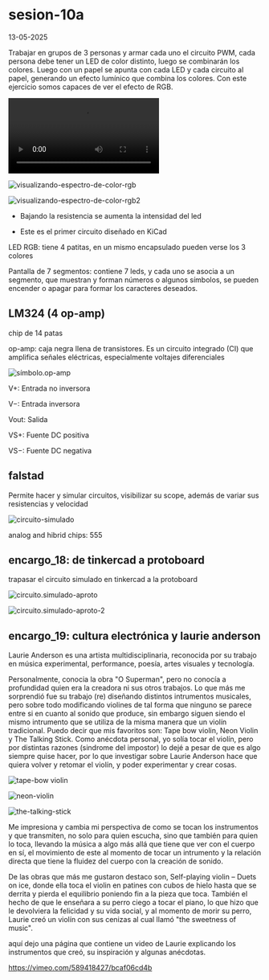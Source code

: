 # sesion-10a

13-05-2025

Trabajar en grupos de 3 personas y armar cada uno el circuito PWM, cada persona debe tener un LED de color distinto, luego se combinarán los colores. Luego con un papel se apunta con cada LED y cada circuito al papel, generando un efecto lumínico que combina los colores. Con este ejercicio somos capaces de ver el efecto de RGB.

![video-vizualizando-rgb](./archivos/ejer.rgb.mov)

![visualizando-espectro-de-color-rgb](./archivos/creando.coloresrgb.png)

![visualizando-espectro-de-color-rgb2](./archivos/creando.coloresrgb-2.png)

* Bajando la resistencia se aumenta la intensidad del led

* Este es el primer circuito diseñado en KiCad

LED RGB: tiene 4 patitas, en un mismo encapsulado pueden verse los 3 colores

Pantalla de 7 segmentos: contiene 7 leds, y cada uno se asocia a un segmento, que muestran y forman números o algunos símbolos, se pueden encender o apagar para formar los caracteres deseados.

## LM324 (4 op-amp)

chip de 14 patas 

op-amp: caja negra llena de transistores. Es un circuito integrado (CI) que amplifica señales eléctricas, especialmente voltajes diferenciales

![símbolo.op-amp](./archivos/símbolo.op-amp.png)

V+: Entrada no inversora

V−: Entrada inversora

Vout: Salida

VS+: Fuente DC positiva

VS−: Fuente DC negativa

## falstad

Permite hacer y simular circuitos, visibilizar su scope, además de variar sus resistencias y velocidad

![circuito-simulado](./archivos/circuito-simulado.png)

analog and hibrid chips: 555

## encargo_18: de tinkercad a protoboard

trapasar el circuito simulado en tinkercad a la protoboard

![circuito.simulado-aproto](./archivos/circuito.simulado-aproto.png)

![circuito.simulado-aproto-2](./archivos/circuito.simulado-aproto-2.png)
## encargo_19: cultura electrónica y laurie anderson

Laurie Anderson es una artista multidisciplinaria, reconocida por su trabajo en música experimental, performance, poesía, artes visuales y tecnología. 

Personalmente, conocia la obra  "O Superman", pero no conocía a profundidad quien era la creadora ni sus otros trabajos. Lo que más me sorprendió fue su trabajo (re) diseñando distintos intrumentos musicales, pero sobre todo modificando violines de tal forma que ninguno se parece entre si en cuanto al sonido que produce, sin embargo siguen siendo el mismo intrumento que se utiliza de la misma manera que un violín tradicional. Puedo decir que mis favoritos son: Tape bow violin, Neon Violin y The Talking Stick. Como anécdota personal, yo solía tocar el violín, pero por distintas razones (sindrome del impostor) lo dejé a pesar de que es algo siempre quise hacer, por lo que investigar sobre Laurie Anderson hace que quiera volver y retomar el violín, y poder experimentar y crear cosas.

![tape-bow violin](./archivos/tape-bowviolin.png)

![neon-violin](./archivos/neon-violin.png)

![the-talking-stick](.archivos/the-talking-stick.png)

Me impresiona y cambia mi perspectiva de como se tocan los instrumentos y que transmiten, no solo para quien escucha, sino que también para quien lo toca, llevando la música a algo más allá que tiene que ver con el cuerpo en sí, el movimiento de este al momento de tocar un intrumento y la relación directa que tiene la fluidez del cuerpo con la creación de sonido.

De las obras que más me gustaron destaco son, Self-playing violin – Duets on ice, donde ella toca el violin en patines con cubos de hielo hasta que se derrita y pierda el equilibrio poniendo fin a la pieza que toca. También el hecho de que le enseñara a su perro ciego a tocar el piano, lo que hizo que le devolviera la felicidad y su vida social, y al momento de morir su perro, Laurie creó un violín con sus cenizas al cual llamó "the sweetness of music".

aquí dejo una página que contiene un video de Laurie explicando los instrumentos que creó, su inspiración y algunas anécdotas.

https://vimeo.com/589418427/bcaf06cd4b

